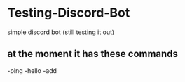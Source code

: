 # Testing-Discord-Bot

simple discord bot (still testing it out)

## at the moment it has these commands
-ping
-hello
-add
